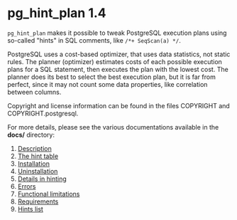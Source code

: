 # pg\_hint\_plan 1.4

`pg_hint_plan` makes it possible to tweak PostgreSQL execution plans using
so-called "hints" in SQL comments, like `/*+ SeqScan(a) */`.

PostgreSQL uses a cost-based optimizer, that uses data statistics, not static
rules.  The planner (optimizer) estimates costs of each possible execution
plans for a SQL statement, then executes the plan with the lowest cost.
The planner does its best to select the best execution plan, but it is far
from perfect, since it may not count some data properties, like correlation
between columns.

Copyright and license information can be found in the files COPYRIGHT and
COPYRIGHT.postgresql.

For more details, please see the various documentations available in the
**docs/** directory:

1. [Description](docs/description.md)
2. [The hint table](docs/hint_table.md)
3. [Installation](docs/installation.md)
4. [Uninstallation](docs/uninstallation.md)
5. [Details in hinting](docs/hint_details.md)
6. [Errors](docs/errors.md)
7. [Functional limitations](docs/functional_limitations.md)
8. [Requirements](docs/requirements.md)
9. [Hints list](docs/hint_list.md)
